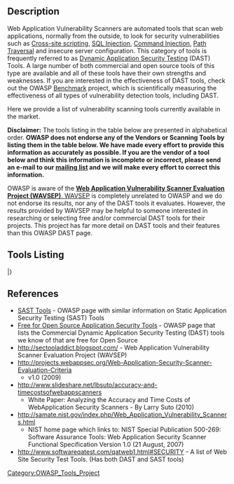## Description

Web Application Vulnerability Scanners are automated tools that scan web
applications, normally from the outside, to look for security
vulnerabilities such as [Cross-site
scripting](Cross-site_scripting "wikilink"), [SQL
Injection](SQL_Injection "wikilink"), [Command
Injection](Command_Injection "wikilink"), [Path
Traversal](Path_Traversal "wikilink") and insecure server configuration.
This category of tools is frequently referred to as [Dynamic Application
Security
Testing](https://www.techopedia.com/definition/30958/dynamic-application-security-testing-dast)
(DAST) Tools. A large number of both commercial and open source tools of
this type are available and all of these tools have their own strengths
and weaknesses. If you are interested in the effectiveness of DAST
tools, check out the OWASP [Benchmark](Benchmark "wikilink") project,
which is scientifically measuring the effectiveness of all types of
vulnerability detection tools, including DAST.

Here we provide a list of vulnerability scanning tools currently
available in the market.


**Disclaimer:** The tools listing in the table below are presented in
alphabetical order. <b>OWASP does not endorse any of the Vendors or
Scanning Tools by listing them in the table below. We have made every
effort to provide this information as accurately as possible. If you are
the vendor of a tool below and think this information is incomplete or
incorrect, please send an e-mail to our [mailing
list](mailto:owasp_ha_vulnerability_scanner_project@lists.owasp.org) and
we will make every effort to correct this information.</b>

OWASP is aware of the [**Web Application Vulnerability Scanner
Evaluation Project (WAVSEP)**.
WAVSEP](http://sectooladdict.blogspot.com/) is completely unrelated to
OWASP and we do not endorse its results, nor any of the DAST tools it
evaluates. However, the results provided by WAVSEP may be helpful to
someone interested in researching or selecting free and/or commercial
DAST tools for their projects. This project has far more detail on DAST
tools and their features than this OWASP DAST page.

## Tools Listing

|}

## References

  - [SAST Tools](Source_Code_Analysis_Tools "wikilink") - OWASP page
    with similar information on Static Application Security Testing
    (SAST) Tools
  - [Free for Open Source Application Security
    Tools](Free_for_Open_Source_Application_Security_Tools "wikilink") -
    OWASP page that lists the Commercial Dynamic Application Security
    Testing (DAST) tools we know of that are free for Open Source
  - <http://sectooladdict.blogspot.com/> - Web Application Vulnerability
    Scanner Evaluation Project (WAVSEP)
  - <http://projects.webappsec.org/Web-Application-Security-Scanner-Evaluation-Criteria>
    - v1.0 (2009)
  - <http://www.slideshare.net/lbsuto/accuracy-and-timecostsofwebappscanners>
    - White Paper: Analyzing the Accuracy and Time Costs of
    WebApplication Security Scanners - By Larry Suto (2010)
  - <http://samate.nist.gov/index.php/Web_Application_Vulnerability_Scanners.html>
    - NIST home page which links to: NIST Special Publication 500-269:
    Software Assurance Tools: Web Application Security Scanner
    Functional Specification Version 1.0 (21 August, 2007)
  - <http://www.softwareqatest.com/qatweb1.html#SECURITY> - A list of
    Web Site Security Test Tools. (Has both DAST and SAST tools)

[Category:OWASP_Tools_Project](Category:OWASP_Tools_Project "wikilink")